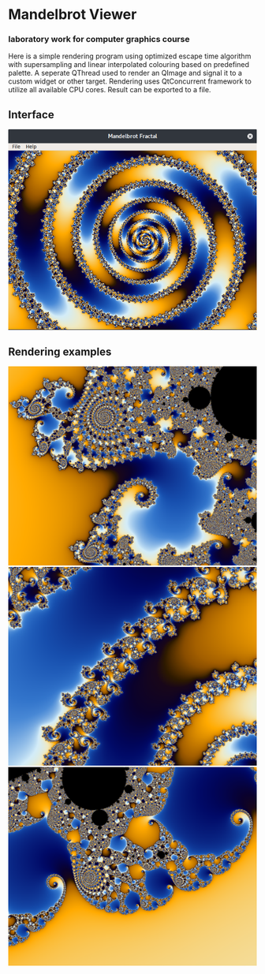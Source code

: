 # Mandelbrot Viewer
### laboratory work for computer graphics course
 Here is a simple rendering program using optimized escape time algorithm with supersampling and linear interpolated colouring based on predefined palette. A seperate QThread used to render an QImage and signal it to a custom widget or other target. Rendering uses QtConcurrent framework to utilize all available CPU cores. Result can be exported to a file.
## Interface
![Interface1](examples/t3.png)
## Rendering examples
![Example1](examples/t.png)
![Example2](examples/t2.png)
![Example3](examples/ex10_10000.png)
